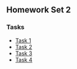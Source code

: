 ## Homework Set 2

### Tasks

* [Task 1](https://lsdroubay.github.io/math5610/homework/homework2)
* [Task 2](https://lsdroubay.github.io/math5610/homework/homework2)
* [Task 3](https://lsdroubay.github.io/math5610/homework/homework2)
* [Task 4](https://lsdroubay.github.io/math5610/homework/homework2)
